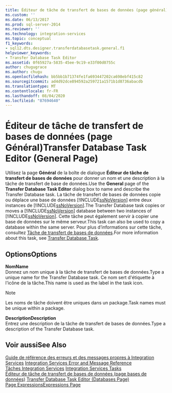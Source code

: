 ```yaml
---
title: Éditeur de tâche de transfert de bases de données (page général) | Microsoft Docs
ms.custom: ''
ms.date: 06/13/2017
ms.prod: sql-server-2014
ms.reviewer: ''
ms.technology: integration-services
ms.topic: conceptual
f1_keywords:
- sql12.dts.designer.transferdatabasetask.general.f1
helpviewer_keywords:
- Transfer Database Task Editor
ms.assetid: 0f65927a-5835-45ee-9c19-e33f00d0755c
author: chugugrace
ms.author: chugu
ms.openlocfilehash: bb5bb1b71374fe1fa693447202ca698ebf415c82
ms.sourcegitcommit: ad4d92dce894592a259721a1571b1d8736abacdb
ms.translationtype: MT
ms.contentlocale: fr-FR
ms.lasthandoff: 08/04/2020
ms.locfileid: "87694640"
---
```

# <a name="transfer-database-task-editor-general-page"></a><span data-ttu-id="ad567-102">Éditeur de tâche de transfert de bases de données (page Général)</span><span class="sxs-lookup"><span data-stu-id="ad567-102">Transfer Database Task Editor (General Page)</span></span>
  <span data-ttu-id="ad567-103">Utilisez la page **Général** de la boîte de dialogue **Éditeur de tâche de transfert de bases de données** pour donner un nom et une description à la tâche de transfert de base de données.</span><span class="sxs-lookup"><span data-stu-id="ad567-103">Use the **General** page of the **Transfer Database Task Editor** dialog box to name and describe the Transfer Database task.</span></span> <span data-ttu-id="ad567-104">La tâche de transfert de bases de données copie ou déplace une base de données [!INCLUDE[ssNoVersion](../includes/ssnoversion-md.md)] entre deux instances de [!INCLUDE[ssNoVersion](../includes/ssnoversion-md.md)].</span><span class="sxs-lookup"><span data-stu-id="ad567-104">The Transfer Database task copies or moves a [!INCLUDE[ssNoVersion](../includes/ssnoversion-md.md)] database between two instances of [!INCLUDE[ssNoVersion](../includes/ssnoversion-md.md)].</span></span> <span data-ttu-id="ad567-105">Cette tâche peut également servir à copier une base de données sur le même serveur.</span><span class="sxs-lookup"><span data-stu-id="ad567-105">This task can also be used to copy a database within the same server.</span></span> <span data-ttu-id="ad567-106">Pour plus d’informations sur cette tâche, consultez [Tâche de transfert de bases de données](control-flow/transfer-database-task.md).</span><span class="sxs-lookup"><span data-stu-id="ad567-106">For more information about this task, see [Transfer Database Task](control-flow/transfer-database-task.md).</span></span>  
  
## <a name="options"></a><span data-ttu-id="ad567-107">Options</span><span class="sxs-lookup"><span data-stu-id="ad567-107">Options</span></span>  
 <span data-ttu-id="ad567-108">**Nom**</span><span class="sxs-lookup"><span data-stu-id="ad567-108">**Name**</span></span>  
 <span data-ttu-id="ad567-109">Donnez un nom unique à la tâche de transfert de bases de données.</span><span class="sxs-lookup"><span data-stu-id="ad567-109">Type a unique name for the Transfer Database task.</span></span> <span data-ttu-id="ad567-110">Ce nom sert d'étiquette à l'icône de la tâche.</span><span class="sxs-lookup"><span data-stu-id="ad567-110">This name is used as the label in the task icon.</span></span>  
  
> [!NOTE]  
>  <span data-ttu-id="ad567-111">Les noms de tâche doivent être uniques dans un package.</span><span class="sxs-lookup"><span data-stu-id="ad567-111">Task names must be unique within a package.</span></span>  
  
 <span data-ttu-id="ad567-112">**Description**</span><span class="sxs-lookup"><span data-stu-id="ad567-112">**Description**</span></span>  
 <span data-ttu-id="ad567-113">Entrez une description de la tâche de transfert de bases de données.</span><span class="sxs-lookup"><span data-stu-id="ad567-113">Type a description of the Transfer Database task.</span></span>  
  
## <a name="see-also"></a><span data-ttu-id="ad567-114">Voir aussi</span><span class="sxs-lookup"><span data-stu-id="ad567-114">See Also</span></span>  
 <span data-ttu-id="ad567-115">[Guide de référence des erreurs et des messages propres à Integration Services](../../2014/integration-services/integration-services-error-and-message-reference.md) </span><span class="sxs-lookup"><span data-stu-id="ad567-115">[Integration Services Error and Message Reference](../../2014/integration-services/integration-services-error-and-message-reference.md) </span></span>  
 <span data-ttu-id="ad567-116">[Tâches Integration Services](control-flow/integration-services-tasks.md) </span><span class="sxs-lookup"><span data-stu-id="ad567-116">[Integration Services Tasks](control-flow/integration-services-tasks.md) </span></span>  
 <span data-ttu-id="ad567-117">[Éditeur de tâche de transfert de bases de données &#40;page bases de données&#41;](../../2014/integration-services/transfer-database-task-editor-databases-page.md) </span><span class="sxs-lookup"><span data-stu-id="ad567-117">[Transfer Database Task Editor &#40;Databases Page&#41;](../../2014/integration-services/transfer-database-task-editor-databases-page.md) </span></span>  
 [<span data-ttu-id="ad567-118">Page Expressions</span><span class="sxs-lookup"><span data-stu-id="ad567-118">Expressions Page</span></span>](expressions/expressions-page.md)  
  
  

